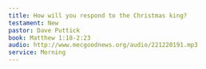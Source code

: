```yaml
---
title: How will you respond to the Christmas king?
testament: New
pastor: Dave Puttick
book: Matthew 1:18-2:23
audio: http://www.mecgoodnews.org/audio/221220191.mp3
service: Morning
---
```

